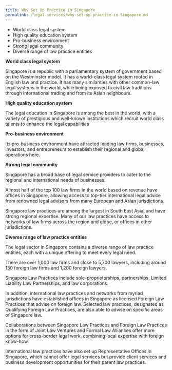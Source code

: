 ```yaml
---
title: Why Set Up Practice in Singapore
permalink: /legal-services/why-set-up-practice-in-Singapore.md
---
```


 - World class legal system
 - High quality education system
 - Pro-business environment
 - Strong legal community
 - Diverse range of law practice entities

**World class legal system**

Singapore is a republic with a parliamentary system of government based on the Westminster model. It has a world-class legal system rooted in English law and practice. It has many similarities with other common-law legal systems in the world, while being exposed to civil law traditions through international trading and from its Asian neighbours.

**High quality education system**

The legal education in Singapore is among the best in the world, with a variety of prestigious and well-known institutions which recruit world class talents to enhance the legal capabilities

**Pro-business environment**

Its pro-business environment have attracted leading law firms, businesses, investors, and entrepreneurs to establish their regional and global operations here.

**Strong legal community**

Singapore has a broad base of legal service providers to cater to the regional and international needs of businesses.

Almost half of the top 100 law firms in the world based on revenue have offices in Singapore, allowing access to top-tier international legal advice from renowned legal advisors from many European and Asian jurisdictions.

Singapore law practices are among the largest in South East Asia, and have strong regional expertise. Many of our law practices have access to networks of law firms across the region and globe, or offices in other jurisdictions.

**Diverse range of law practice entities**

The legal sector in Singapore contains a diverse range of law practice entities, each with a unique offering to meet every legal need.

There are over 1,000 law firms and close to 5,700 lawyers, including around 130 foreign law firms and 1,200 foreign lawyers.

Singapore Law Practices include sole-proprietorships, partnerships, Limited Liability Law Partnerships, and law corporations.

In addition, international law practices and networks from myriad jurisdictions have established offices in Singapore as licensed Foreign Law Practices that advise on foreign law. Selected law practices, designated as Qualifying Foreign Law Practices, are also able to advise on specific areas of Singapore law.

Collaborations between Singapore Law Practices and Foreign Law Practices in the form of Joint Law Ventures and Formal Law Alliances offer more options for cross-border legal work, combining local expertise with foreign know-how.

International law practices have also set up Representative Offices in Singapore, which cannot offer legal services but provide client services and business development opportunities for their parent law practices.
